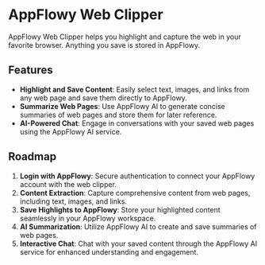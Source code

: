 # AppFlowy Web Clipper

AppFlowy Web Clipper helps you highlight and capture the web in your favorite browser. Anything you save is stored in AppFlowy.

## Features

- **Highlight and Save Content**: Easily select text, images, and links from any web page and save them directly to AppFlowy.
- **Summarize Web Pages**: Use AppFlowy AI to generate concise summaries of web pages and store them for later reference.
- **AI-Powered Chat**: Engage in conversations with your saved web pages using the AppFlowy AI service.

## Roadmap

1. **Login with AppFlowy**: Secure authentication to connect your AppFlowy account with the web clipper.
2. **Content Extraction**: Capture comprehensive content from web pages, including text, images, and links.
3. **Save Highlights to AppFlowy**: Store your highlighted content seamlessly in your AppFlowy workspace.
4. **AI Summarization**: Utilize AppFlowy AI to create and save summaries of web pages.
5. **Interactive Chat**: Chat with your saved content through the AppFlowy AI service for enhanced understanding and engagement.